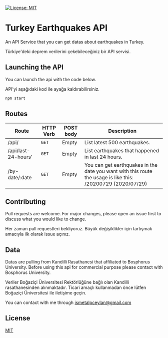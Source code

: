 [![License: MIT](https://img.shields.io/badge/License-MIT-yellow.svg)](https://opensource.org/licenses/MIT)

# Turkey Earthquakes API

An API Service that you can get datas about earthquakes in Turkey.

Türkiye'deki deprem verilerini çekebileceğiniz bir API servisi.

## Launching the API

You can launch the api with the code below.

API'yi aşağıdaki kod ile ayağa kaldırabilirsiniz.

```bash
npm start
```

## Routes

| Route | HTTP Verb	 | POST body	 | Description	 |
| --- | --- | --- | --- |
| /api/ | `GET` | Empty | List latest 500 earthquakes. |
| /api/last-24-hours' | `GET` | Empty | List earthquakes that happened in last 24 hours. |
| /by-date/:date | `GET` | Empty | You can get earthquakes in the date you want with this route the usage is like this: /20200729 (2020/07/29) |


## Contributing
Pull requests are welcome. For major changes, please open an issue first to discuss what you would like to change.

Her zaman pull requestleri bekliyoruz. Büyük değişiklikler için tartışmak amacıyla ilk olarak issue açınız.

## Data

Datas are pulling from Kandilli Rasathanesi that affiliated to Bosphorus University. Before using this api for commercial purpose please contact with Bosphorus University.

Veriler Boğaziçi Üniversitesi Rektörlüğüne bağlı olan Kandilli rasathanesinden alınmaktadır. Ticari amaçlı kullanmadan önce lütfen Boğaziçi Üniversitesi ile iletişime geçin.

You can contact with me through ismetalpceylan@gmail.com

## License
[MIT](https://choosealicense.com/licenses/mit/)
